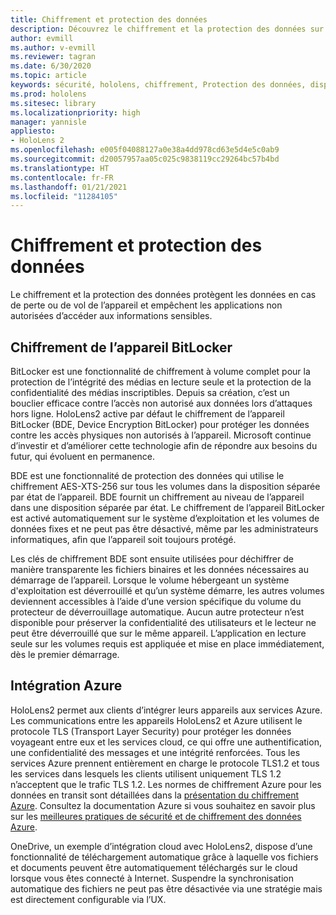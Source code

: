 ```yaml
---
title: Chiffrement et protection des données
description: Découvrez le chiffrement et la protection des données sur les appareils HoloLens 2, y compris l’intégration de BitLocker et Azure.
author: evmill
ms.author: v-evmill
ms.reviewer: tagran
ms.date: 6/30/2020
ms.topic: article
keywords: sécurité, hololens, chiffrement, Protection des données, dispositif BitLocker, BitLocker, bitlocker, chiffrement bitlocker, intégration azur,
ms.prod: hololens
ms.sitesec: library
ms.localizationpriority: high
manager: yannisle
appliesto:
- HoloLens 2
ms.openlocfilehash: e005f04088127a0e38a4dd978cd63e5d4e5c0ab9
ms.sourcegitcommit: d20057957aa05c025c9838119cc29264bc57b4bd
ms.translationtype: HT
ms.contentlocale: fr-FR
ms.lasthandoff: 01/21/2021
ms.locfileid: "11284105"
---
```

# Chiffrement et protection des données

Le chiffrement et la protection des données protègent les données en cas de perte ou de vol de l’appareil et empêchent les applications non autorisées d’accéder aux informations sensibles.

## Chiffrement de l’appareil BitLocker

BitLocker est une fonctionnalité de chiffrement à volume complet pour la protection de l’intégrité des médias en lecture seule et la protection de la confidentialité des médias inscriptibles.  Depuis sa création, c’est un bouclier efficace contre l’accès non autorisé aux données lors d’attaques hors ligne. HoloLens2 active par défaut le chiffrement de l’appareil BitLocker (BDE, Device Encryption BitLocker) pour protéger les données contre les accès physiques non autorisés à l’appareil. Microsoft continue d’investir et d’améliorer cette technologie afin de répondre aux besoins du futur, qui évoluent en permanence.

BDE est une fonctionnalité de protection des données qui utilise le chiffrement AES-XTS-256 sur tous les volumes dans la disposition séparée par état de l’appareil. BDE fournit un chiffrement au niveau de l’appareil dans une disposition séparée par état. Le chiffrement de l’appareil BitLocker est activé automatiquement sur le système d’exploitation et les volumes de données fixes et ne peut pas être désactivé, même par les administrateurs informatiques, afin que l’appareil soit toujours protégé.

Les clés de chiffrement BDE sont ensuite utilisées pour déchiffrer de manière transparente les fichiers binaires et les données nécessaires au démarrage de l’appareil. Lorsque le volume hébergeant un système d'exploitation est déverrouillé et qu’un système démarre, les autres volumes deviennent accessibles à l’aide d’une version spécifique du volume du protecteur de déverrouillage automatique. Aucun autre protecteur n’est disponible pour préserver la confidentialité des utilisateurs et le lecteur ne peut être déverrouillé que sur le même appareil. L’application en lecture seule sur les volumes requis est appliquée et mise en place immédiatement, dès le premier démarrage.

## Intégration Azure 

HoloLens2 permet aux clients d’intégrer leurs appareils aux services Azure. Les communications entre les appareils HoloLens2 et Azure utilisent le protocole TLS (Transport Layer Security) pour protéger les données voyageant entre eux et les services cloud, ce qui offre une authentification, une confidentialité des messages et une intégrité renforcées. Tous les services Azure prennent entièrement en charge le protocole TLS1.2 et tous les services dans lesquels les clients utilisent uniquement TLS 1.2 n’acceptent que le trafic TLS 1.2. Les normes de chiffrement Azure pour les données en transit sont détaillées dans la [présentation du chiffrement Azure](https://docs.microsoft.com/azure/security/fundamentals/encryption-overview). Consultez la documentation Azure si vous souhaitez en savoir plus sur les [meilleures pratiques de sécurité et de chiffrement des données Azure](https://docs.microsoft.com/azure/security/fundamentals/data-encryption-best-practices). 

OneDrive, un exemple d’intégration cloud avec HoloLens2, dispose d’une fonctionnalité de téléchargement automatique grâce à laquelle vos fichiers et documents peuvent être automatiquement téléchargés sur le cloud lorsque vous êtes connecté à Internet. Suspendre la synchronisation automatique des fichiers ne peut pas être désactivée via une stratégie mais est directement configurable via l’UX. 
